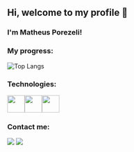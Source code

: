 ## Hi, welcome to my profile 👋 
### I'm Matheus Porezeli!

### My progress:
<div>
  
  ![Top Langs](https://github-readme-stats.vercel.app/api/top-langs/?username=matheusporezeli&theme=tokyonight)
</div>


### Technologies:

<img src="https://cdn.jsdelivr.net/gh/devicons/devicon/icons/html5/html5-original.svg" width="40" height="40"/><img src="https://cdn.jsdelivr.net/gh/devicons/devicon/icons/css3/css3-original.svg" width="40" height="40"/><img src="https://cdn.jsdelivr.net/gh/devicons/devicon/icons/javascript/javascript-original.svg" width="40" height="40"/>

### Contact me:

<div>
<a href = "mailto:matheusporezeli@gmail.com"><img src="https://img.shields.io/badge/Gmail-D14836?style=for-the-badge&logo=gmail&logoColor=white" target="_blank"></a>
<a href="https://www.linkedin.com/in/matheus-porezeli-5bb10455" target="_blank"><img src="https://img.shields.io/badge/-LinkedIn-%230077B5?style=for-the-badge&logo=linkedin&logoColor=white" target="_blank"></a>   
</div>
